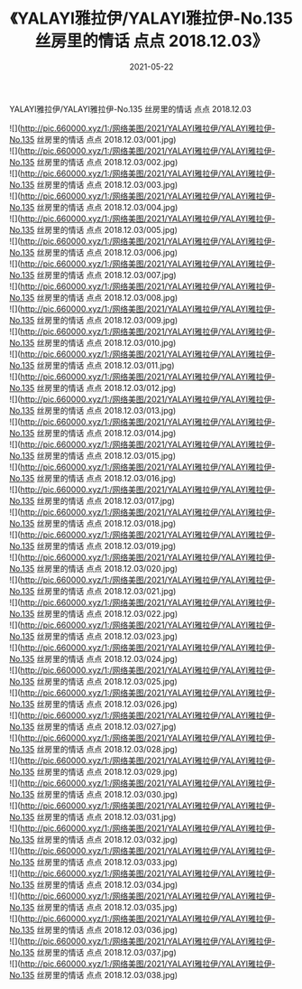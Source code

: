 ﻿---
layout: post
title:  《YALAYI雅拉伊/YALAYI雅拉伊-No.135 丝房里的情话 点点 2018.12.03》
date:   2021-05-22
img: http://pic.660000.xyz/1:/网络美图/2021/YALAYI雅拉伊/YALAYI雅拉伊-No.135 丝房里的情话 点点 2018.12.03/000.jpg
categories: [美女, 清纯, 唯美]
---

YALAYI雅拉伊/YALAYI雅拉伊-No.135 丝房里的情话 点点 2018.12.03

 ![](http://pic.660000.xyz/1:/网络美图/2021/YALAYI雅拉伊/YALAYI雅拉伊-No.135 丝房里的情话 点点 2018.12.03/001.jpg) <br>![](http://pic.660000.xyz/1:/网络美图/2021/YALAYI雅拉伊/YALAYI雅拉伊-No.135 丝房里的情话 点点 2018.12.03/002.jpg) <br>![](http://pic.660000.xyz/1:/网络美图/2021/YALAYI雅拉伊/YALAYI雅拉伊-No.135 丝房里的情话 点点 2018.12.03/003.jpg) <br>![](http://pic.660000.xyz/1:/网络美图/2021/YALAYI雅拉伊/YALAYI雅拉伊-No.135 丝房里的情话 点点 2018.12.03/004.jpg) <br>![](http://pic.660000.xyz/1:/网络美图/2021/YALAYI雅拉伊/YALAYI雅拉伊-No.135 丝房里的情话 点点 2018.12.03/005.jpg) <br>![](http://pic.660000.xyz/1:/网络美图/2021/YALAYI雅拉伊/YALAYI雅拉伊-No.135 丝房里的情话 点点 2018.12.03/006.jpg) <br>![](http://pic.660000.xyz/1:/网络美图/2021/YALAYI雅拉伊/YALAYI雅拉伊-No.135 丝房里的情话 点点 2018.12.03/007.jpg) <br>![](http://pic.660000.xyz/1:/网络美图/2021/YALAYI雅拉伊/YALAYI雅拉伊-No.135 丝房里的情话 点点 2018.12.03/008.jpg) <br>![](http://pic.660000.xyz/1:/网络美图/2021/YALAYI雅拉伊/YALAYI雅拉伊-No.135 丝房里的情话 点点 2018.12.03/009.jpg) <br>![](http://pic.660000.xyz/1:/网络美图/2021/YALAYI雅拉伊/YALAYI雅拉伊-No.135 丝房里的情话 点点 2018.12.03/010.jpg) <br>![](http://pic.660000.xyz/1:/网络美图/2021/YALAYI雅拉伊/YALAYI雅拉伊-No.135 丝房里的情话 点点 2018.12.03/011.jpg) <br>![](http://pic.660000.xyz/1:/网络美图/2021/YALAYI雅拉伊/YALAYI雅拉伊-No.135 丝房里的情话 点点 2018.12.03/012.jpg) <br>![](http://pic.660000.xyz/1:/网络美图/2021/YALAYI雅拉伊/YALAYI雅拉伊-No.135 丝房里的情话 点点 2018.12.03/013.jpg) <br>![](http://pic.660000.xyz/1:/网络美图/2021/YALAYI雅拉伊/YALAYI雅拉伊-No.135 丝房里的情话 点点 2018.12.03/014.jpg) <br>![](http://pic.660000.xyz/1:/网络美图/2021/YALAYI雅拉伊/YALAYI雅拉伊-No.135 丝房里的情话 点点 2018.12.03/015.jpg) <br>![](http://pic.660000.xyz/1:/网络美图/2021/YALAYI雅拉伊/YALAYI雅拉伊-No.135 丝房里的情话 点点 2018.12.03/016.jpg) <br>![](http://pic.660000.xyz/1:/网络美图/2021/YALAYI雅拉伊/YALAYI雅拉伊-No.135 丝房里的情话 点点 2018.12.03/017.jpg) <br>![](http://pic.660000.xyz/1:/网络美图/2021/YALAYI雅拉伊/YALAYI雅拉伊-No.135 丝房里的情话 点点 2018.12.03/018.jpg) <br>![](http://pic.660000.xyz/1:/网络美图/2021/YALAYI雅拉伊/YALAYI雅拉伊-No.135 丝房里的情话 点点 2018.12.03/019.jpg) <br>![](http://pic.660000.xyz/1:/网络美图/2021/YALAYI雅拉伊/YALAYI雅拉伊-No.135 丝房里的情话 点点 2018.12.03/020.jpg) <br>![](http://pic.660000.xyz/1:/网络美图/2021/YALAYI雅拉伊/YALAYI雅拉伊-No.135 丝房里的情话 点点 2018.12.03/021.jpg) <br>![](http://pic.660000.xyz/1:/网络美图/2021/YALAYI雅拉伊/YALAYI雅拉伊-No.135 丝房里的情话 点点 2018.12.03/022.jpg) <br>![](http://pic.660000.xyz/1:/网络美图/2021/YALAYI雅拉伊/YALAYI雅拉伊-No.135 丝房里的情话 点点 2018.12.03/023.jpg) <br>![](http://pic.660000.xyz/1:/网络美图/2021/YALAYI雅拉伊/YALAYI雅拉伊-No.135 丝房里的情话 点点 2018.12.03/024.jpg) <br>![](http://pic.660000.xyz/1:/网络美图/2021/YALAYI雅拉伊/YALAYI雅拉伊-No.135 丝房里的情话 点点 2018.12.03/025.jpg) <br>![](http://pic.660000.xyz/1:/网络美图/2021/YALAYI雅拉伊/YALAYI雅拉伊-No.135 丝房里的情话 点点 2018.12.03/026.jpg) <br>![](http://pic.660000.xyz/1:/网络美图/2021/YALAYI雅拉伊/YALAYI雅拉伊-No.135 丝房里的情话 点点 2018.12.03/027.jpg) <br>![](http://pic.660000.xyz/1:/网络美图/2021/YALAYI雅拉伊/YALAYI雅拉伊-No.135 丝房里的情话 点点 2018.12.03/028.jpg) <br>![](http://pic.660000.xyz/1:/网络美图/2021/YALAYI雅拉伊/YALAYI雅拉伊-No.135 丝房里的情话 点点 2018.12.03/029.jpg) <br>![](http://pic.660000.xyz/1:/网络美图/2021/YALAYI雅拉伊/YALAYI雅拉伊-No.135 丝房里的情话 点点 2018.12.03/030.jpg) <br>![](http://pic.660000.xyz/1:/网络美图/2021/YALAYI雅拉伊/YALAYI雅拉伊-No.135 丝房里的情话 点点 2018.12.03/031.jpg) <br>![](http://pic.660000.xyz/1:/网络美图/2021/YALAYI雅拉伊/YALAYI雅拉伊-No.135 丝房里的情话 点点 2018.12.03/032.jpg) <br>![](http://pic.660000.xyz/1:/网络美图/2021/YALAYI雅拉伊/YALAYI雅拉伊-No.135 丝房里的情话 点点 2018.12.03/033.jpg) <br>![](http://pic.660000.xyz/1:/网络美图/2021/YALAYI雅拉伊/YALAYI雅拉伊-No.135 丝房里的情话 点点 2018.12.03/034.jpg) <br>![](http://pic.660000.xyz/1:/网络美图/2021/YALAYI雅拉伊/YALAYI雅拉伊-No.135 丝房里的情话 点点 2018.12.03/035.jpg) <br>![](http://pic.660000.xyz/1:/网络美图/2021/YALAYI雅拉伊/YALAYI雅拉伊-No.135 丝房里的情话 点点 2018.12.03/036.jpg) <br>![](http://pic.660000.xyz/1:/网络美图/2021/YALAYI雅拉伊/YALAYI雅拉伊-No.135 丝房里的情话 点点 2018.12.03/037.jpg) <br>![](http://pic.660000.xyz/1:/网络美图/2021/YALAYI雅拉伊/YALAYI雅拉伊-No.135 丝房里的情话 点点 2018.12.03/038.jpg) <br>